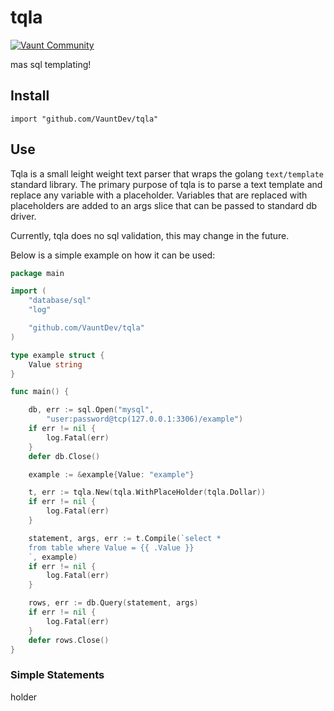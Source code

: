 # tqla

[![Vaunt Community](https://api.vaunt.dev/v1/github/entities/VauntDev/repositories/undefined/badges/community)](https://community.vaunt.dev/board/VauntDev/repository/undefined)

mas sql templating!

## Install

`import "github.com/VauntDev/tqla"`

## Use

Tqla is a small leight weight text parser that wraps the golang `text/template` standard library. The primary purpose of tqla is to parse a text template and replace any variable with a placeholder. Variables that are replaced with placeholders are added to an args slice that can be passed to standard db driver.

Currently, tqla does no sql validation, this may change in the future.

Below is a simple example on how it can be used:

```go
package main

import (
    "database/sql"
    "log"

    "github.com/VauntDev/tqla"
)

type example struct {
    Value string
}

func main() {

    db, err := sql.Open("mysql",
        "user:password@tcp(127.0.0.1:3306)/example")
    if err != nil {
        log.Fatal(err)
    }
    defer db.Close()

    example := &example{Value: "example"}

    t, err := tqla.New(tqla.WithPlaceHolder(tqla.Dollar))
    if err != nil {
        log.Fatal(err)
    }

    statement, args, err := t.Compile(`select *
    from table where Value = {{ .Value }}
    `, example)
    if err != nil {
        log.Fatal(err)
    }

    rows, err := db.Query(statement, args)
    if err != nil {
        log.Fatal(err)
    }
    defer rows.Close()
}
```

### Simple Statements

holder
